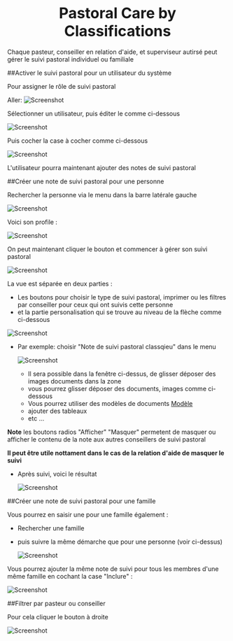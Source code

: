 # <center><big>Pastoral Care by Classifications</big></center>

Chaque pasteur, conseiller en relation d'aide, et superviseur autirsé peut gérer le suivi pastoral individuel ou familiale

##Activer le suivi pastoral pour un utilisateur du système

Pour assigner le rôle de suivi pastoral

Aller:
![Screenshot](../../img/settings/usersettings.png)

Sélectionner un utilisateur, puis éditer le comme ci-dessous

![Screenshot](../../img/settings/usersettingsedit.png)

Puis cocher la case à cocher comme ci-dessous

![Screenshot](../../img/settings/usersettingseditpastoralcare.png)

L'utilisateur pourra maintenant ajouter des notes de suivi pastoral

##Créer une note de suivi pastoral pour une personne

Rechercher la personne via le menu dans la barre latérale gauche

![Screenshot](../../img/searchperson.png)

Voici son profile :

![Screenshot](../../img/pastoralcare/pastoralcarefirst.png)

On peut maintenant cliquer le bouton et commencer à gérer son suivi pastoral

![Screenshot](../../img/pastoralcare/pastoralcare1.png)

La vue est séparée en deux parties :

- Les boutons pour choisir le type de suivi pastoral, imprimer ou les filtres par conseiller pour ceux qui ont suivis cette personne
- et la partie personalisation qui se trouve au niveau de la flèche comme ci-dessous

![Screenshot](../../img/pastoralcare/pastoralcare2.png)

-  Par exemple: choisir "Note de suivi pastoral classqieu" dans le menu

    ![Screenshot](../../img/pastoralcare/pastoralcare3.png)

    - Il sera possible dans la fenêtre ci-dessus, de glisser déposer des images documents dans la zone
    - vous pourrez glisser déposer des documents, images comme ci-dessous
    - Vous pourrez utiliser des modèles de documents [Modèle](../../user-guide/doc-person/doc-person-document-templates.md)
    - ajouter des tableaux
    - etc ...

**Note** les boutons radios "Afficher" "Masquer" permetent de masquer ou afficher le contenu de la note aux autres conseillers de suivi pastoral

**Il peut être utile nottament dans le cas de la relation d'aide de masquer le suivi**


- Après suivi, voici le résultat

    ![Screenshot](../../img/pastoralcare/pastoralcare4.png)

##Créer une note de suivi pastoral pour une famille

Vous pourrez en saisir une pour une famille également :

- Rechercher une famille
- puis suivre la même démarche que pour une personne (voir ci-dessus)

    ![Screenshot](../../img/pastoralcare/pastoralcarefamily1.png)

Vous pourrez ajouter la même note de suivi pour tous les membres d'une même famille en cochant la case "Inclure" :

![Screenshot](../../img/pastoralcare/pastoralcarefamily2.png)


##Filtrer par pasteur ou conseiller

Pour cela cliquer le bouton à droite

![Screenshot](../../img/pastoralcare/pastoralcare5.png)
